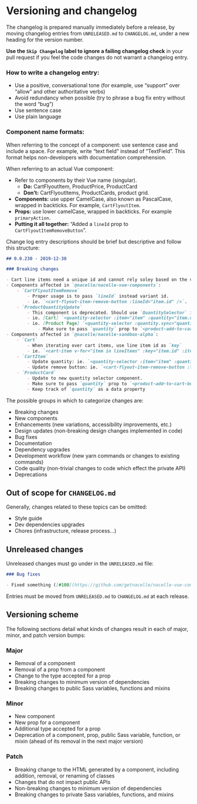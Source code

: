 # Versioning and changelog

The changelog is prepared manually immediately before a release, by moving changelog entries from `UNRELEASED.md` to `CHANGELOG.md`, under a new heading for the version number.

**Use the `Skip Changelog` label to ignore a failing changelog check** in your pull request if you feel the code changes do not warrant a changelog entry.

### How to write a changelog entry:

- Use a positive, conversational tone (for example, use “support” over “allow” and other authoritative verbs)
- Avoid redundancy when possible (try to phrase a bug fix entry without the word “bug”)
- Use sentence case
- Use plain language

### Component name formats:

When referring to the concept of a component: use sentence case and include a space. For example, write “text field” instead of “TextField”. This format helps non-developers with documentation comprehension.

When referring to an actual Vue component:

- Refer to components by their Vue name (singular).
  - **Do:** CartFlyoutItem, ProductPrice, ProductCard
  - **Don’t:** CartFlyoutItems, ProductCards, product grid.
- **Components:** use upper CamelCase, also known as PascalCase, wrapped in backticks. For example, `CartFlyoutItem`.
- **Props:** use lower camelCase, wrapped in backticks. For example `primaryAction`.
- **Putting it all together:** “Added a `lineId` prop to `CartFlyoutItemRemoveButton`”.

Change log entry descriptions should be brief but descriptive and follow this structure:

```md
## 0.0.230 - 2019-12-30

### Breaking changes

- Cart line items need a unique id and cannot rely soley based on the variant id. ([#100](https://github.com/getnacelle/nacelle-vue-components/pull/101))
- Components affected in `@nacelle/nacelle-vue-components`:
    - `CartFlyoutItemRemove`
        - Proper usage is to pass `lineId` instead variant id.
        - ie. `<cart-flyout-item-remove-button :lineId="item.id" />`.
    - `ProductQuantityUpdate`
        - This component is deprecated. Should use `QuantitySelector` instead.
        - ie. [Cart] `<quantity-selector :item="item" :quantity="item.quantity" />`.
        - ie. [Product Page] `<quantity-selector :quantity.sync="quantity" />`.
            - Make sure to pass `quantity` prop to `<product-add-to-cart-button />`.
- Components affected in `@nacelle/nacelle-sandbox-alpha`:
    - `Cart`
        - When iterating over cart items, use line item id as `key`
        - ie. `<cart-item v-for="item in lineItems" :key="item.id" :item="item" />`
    - `CartItem`
        - Update quantity: ie. `<quantity-selector :item="item" :quantity="item.quantity" />`
        - Update remove button: ie. `<cart-flyout-item-remove-button :line-id="item.id" />`
    - `ProductCard`
        - Update to new quantity selector component.
        - Make sure to pass `quantity` prop to `<product-add-to-cart-button />`.
        - Keep track of `quantity` as a data property

```

The possible groups in which to categorize changes are:

- Breaking changes
- New components
- Enhancements (new variations, accessibility improvements, etc.)
- Design updates (non-breaking design changes implemented in code)
- Bug fixes
- Documentation
- Dependency upgrades
- Development workflow (new yarn commands or changes to existing commands)
- Code quality (non-trivial changes to code which effect the private API)
- Deprecations

## Out of scope for `CHANGELOG.md`

Generally, changes related to these topics can be omitted:

- Style guide
- Dev dependencies upgrades
- Chores (infrastructure, release process…)

## Unreleased changes

Unreleased changes must go under in the `UNRELEASED.md` file:

```md
### Bug fixes

- Fixed something ([#100](https://github.com/getnacelle/nacelle-vue-components/pull/101))
```

Entries must be moved from `UNRELEASED.md` to `CHANGELOG.md` at each release.

## Versioning scheme

The following sections detail what kinds of changes result in each of major, minor, and patch version bumps:

### Major

- Removal of a component
- Removal of a prop from a component
- Change to the type accepted for a prop
- Breaking changes to minimum version of dependencies
- Breaking changes to public Sass variables, functions and mixins

### Minor

- New component
- New prop for a component
- Additional type accepted for a prop
- Deprecation of a component, prop, public Sass variable, function, or mixin (ahead of its removal in the next major version)

### Patch

- Breaking change to the HTML generated by a component, including addition, removal, or renaming of classes
- Changes that do not impact public APIs
- Non-breaking changes to minimum version of dependencies
- Breaking changes to private Sass variables, functions, and mixins